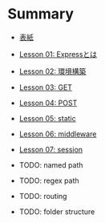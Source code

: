 # Summary

* [表紙](README.md)
* [Lesson 01: Expressとは](lesson-01.md)
* [Lesson 02: 環境構築](lesson-02.md)
* [Lesson 03: GET](lesson-03.md)
* [Lesson 04: POST](lesson-04.md)
* [Lesson 05: static](lesson-05.md)
* [Lesson 06: middleware](lesson-06.md)
* [Lesson 07: session](lesson-07.md)

* TODO: named path
* TODO: regex path
* TODO: routing
* TODO: folder structure
